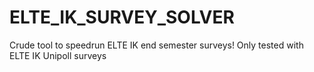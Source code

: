 # ELTE_IK_SURVEY_SOLVER
Crude tool to speedrun ELTE IK end semester surveys! 
Only tested with ELTE IK Unipoll surveys
